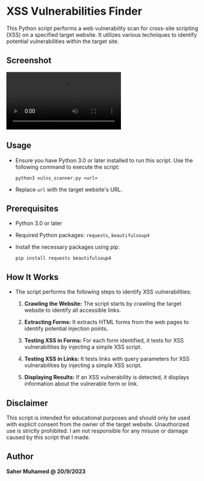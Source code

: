 # XSS Vulnerabilities Finder

This Python script performs a web vulnerability scan for cross-site scripting (XSS) on a specified target website. It utilizes various techniques to identify potential vulnerabilities within the target site.

## Screenshot
<video src="https://github.com/SaherMuhamed/xss-vulns-scanner/blob/main/screenshots/2023-09-22%2023-22-58.mp4" controls title="Title"></video>

## Usage
- Ensure you have Python 3.0 or later installed to run this script. Use the following command to execute the script:

    ```commandline
    python3 vulns_scanner.py <url>
    ```

- Replace `url` with the target website's URL.

## Prerequisites
- Python 3.0 or later
- Required Python packages: `requests`, `beautifulsoup4`
- Install the necessary packages using pip:

    ```commandline
    pip install requests beautifulsoup4
    ```

## How It Works

- The script performs the following steps to identify XSS vulnerabilities:

    1. **Crawling the Website:** The script starts by crawling the target website to identify all accessible links.
  
    2. **Extracting Forms:** It extracts HTML forms from the web pages to identify potential injection points.
  
    3. **Testing XSS in Forms:** For each form identified, it tests for XSS vulnerabilities by injecting a simple XSS script.
       
    4. **Testing XSS in Links:** It tests links with query parameters for XSS vulnerabilities by injecting a simple XSS script.
       
    5. **Displaying Results:** If an XSS vulnerability is detected, it displays information about the vulnerable form or link.

## Disclaimer
This script is intended for educational purposes and should only be used with explicit consent from the owner of the target website. Unauthorized use is strictly prohibited. I am not responsible for any misuse or damage caused by this script that I made.

## Author
**Saher Muhamed @ 20/9/2023**
